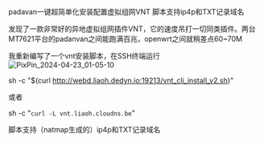 padavan一键超简单化安装配置虚拟组网VNT 脚本支持ip4p和TXT记录域名

发现了一款非常好的异地虚拟组网插件VNT，它的速度吊打一切同类插件。两台MT7621平台的padanvan之间能跑满百兆，openwrt之间就稍差点60~70M

我重新编写了一个vnt安装脚本，在SSH终端运行
![PixPin_2024-04-23_01-05-10](https://github.com/lhongcai/padavan_vnt_cli_script/assets/169835886/59563811-e442-4a21-94a9-8a497fd0178d)

sh -c "$(curl http://webd.liaoh.dedyn.io:19213/vnt_cli_install_v2.sh)"

或者

sh -c "`curl -L vnt.liaoh.cloudns.be`"

脚本支持（natmap生成的）ip4p和TXT记录域名

